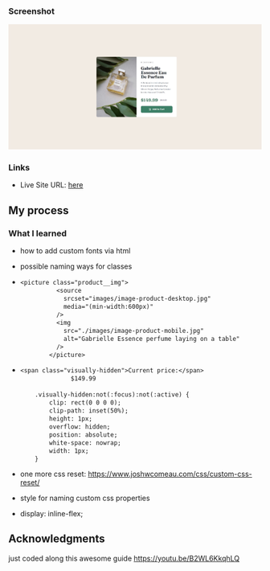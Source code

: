 ### Screenshot

![](./screenshot.jpg)

### Links

- Live Site URL: [here](https://ils01.github.io/frontendmentor-io/projects/newbie/Product%20preview%20card%20component/index.html)

## My process

### What I learned

- how to add custom fonts via html

- possible naming ways for classes

- ```
  <picture class="product__img">
            <source
              srcset="images/image-product-desktop.jpg"
              media="(min-width:600px)"
            />
            <img
              src="./images/image-product-mobile.jpg"
              alt="Gabrielle Essence perfume laying on a table"
            />
          </picture>
  ```

- ```
  <span class="visually-hidden">Current price:</span>
                $149.99

      .visually-hidden:not(:focus):not(:active) {
          clip: rect(0 0 0 0);
          clip-path: inset(50%);
          height: 1px;
          overflow: hidden;
          position: absolute;
          white-space: nowrap;
          width: 1px;
      }
  ```

- one more css reset: https://www.joshwcomeau.com/css/custom-css-reset/

- style for naming custom css properties

- display: inline-flex;

## Acknowledgments

just coded along this awesome guide https://youtu.be/B2WL6KkqhLQ
